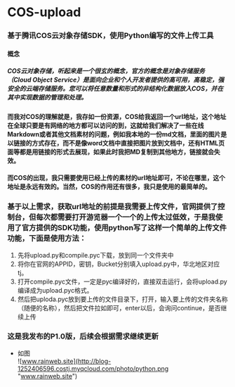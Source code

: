 # COS-upload
### 基于腾讯COS云对象存储SDK，使用Python编写的文件上传工具
#### 概念
##### COS云对象存储，听起来是一个很玄的概念，官方的概念是对象存储服务（Cloud Object Service）是面向企业和个人开发者提供的高可用，高稳定，强安全的云端存储服务。您可以将任意数量和形式的非结构化数据放入COS，并在其中实现数据的管理和处理。
#### 而我对COS的理解就是，我存如一份资源，COS给我返回一个url地址，这个地址在全球只要是有网络的地方都可以访问的到，这就给我们解决了一些在线Markdown或者其他文档素材的问题，例如我本地的一份md文档，里面的图片是以链接的方式存在，而不是像word文档中直接把图片放到文档中，还有HTML页面等都是用链接的形式去展现，如果此时我把MD复制到其他地方，链接就会失效。
#### 而COS的出现，我只需要使用已经上传的素材的url地址即可，不论在哪里，这个地址是永远有效的。当然，COS的作用还有很多，我只是使用的最简单的。
### 基于以上需求，获取url地址的前提是我需要上传文件，官网提供了控制台，但每次都需要打开游览器一个一个的上传太过低效，于是我使用了官方提供的SDK功能，使用python写了这样一个简单的上传文件功能，下面是使用方法：
1. 先将upload.py和compile.pyc下载，放到同一个文件夹中
2. 将你在官网的APPID，密钥，Bucket分别填入upload.py中，华北地区对应tj。
3. 打开compile.pyc文件，一定是pyc编译好的，直接双击运行，会将upload.py编译成为upload.pyc格式。
4. 然后把uploda.pyc放到要上传的文件目录下，打开，输入要上传的文件夹名称（随便的名称），然后把文件拉如即可，enter以后，会询问continue，是否继续上传
### 这是我发布的P1.0版，后续会根据需求继续更新

* 如图  
![www.rainweb.site](http://blog-1252406596.costj.myqcloud.com/photo/python.png "www.rainweb.site")
